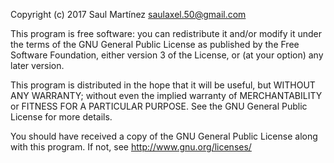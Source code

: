 Copyright (c) 2017 Saul Martínez <saulaxel.50@gmail.com>

This program is free software: you can redistribute it and/or modify
it under the terms of the GNU General Public License as published by
the Free Software Foundation, either version 3 of the License, or
(at your option) any later version.

This program is distributed in the hope that it will be useful,
but WITHOUT ANY WARRANTY; without even the implied
warranty of
MERCHANTABILITY or FITNESS FOR A PARTICULAR PURPOSE.
See the
GNU General Public License for more details.

You should have received a copy of the GNU
General Public License
along with this program.  If not, see
<http://www.gnu.org/licenses/>
